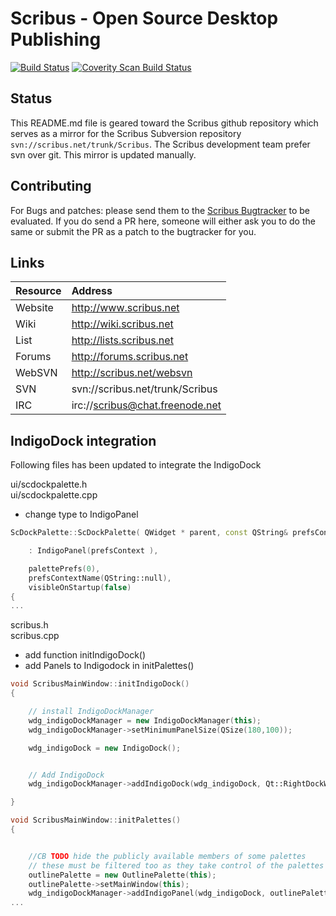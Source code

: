 Scribus - Open Source Desktop Publishing 
==============================
[![Build Status](https://travis-ci.org/scribusproject/scribus.svg?branch=master)](https://travis-ci.org/scribusproject/scribus) [![Coverity Scan Build Status](https://scan.coverity.com/projects/216/badge.svg)](https://scan.coverity.com/projects/scribus)

## Status
This README.md file is geared toward the Scribus github repository which serves as a mirror for the Scribus Subversion repository `svn://scribus.net/trunk/Scribus`. The Scribus development team prefer svn over git. This mirror is updated manually.

## Contributing
For Bugs and patches: please send them to the [Scribus Bugtracker](http://bugs.scribus.net) to be evaluated. If you do send a PR here, someone will either ask you to do the same or submit the PR as a patch to the bugtracker for you.

## Links
|Resource | Address |  
|:---------|:---------|  
|Website |http://www.scribus.net |  
|Wiki | http://wiki.scribus.net |  
|List | http://lists.scribus.net |  
|Forums | http://forums.scribus.net | 
|WebSVN | http://scribus.net/websvn |
|SVN | svn://scribus.net/trunk/Scribus |  
|IRC | irc://scribus@chat.freenode.net |  


## IndigoDock integration

Following files has been updated to integrate the IndigoDock

ui/scdockpalette.h  
ui/scdockpalette.cpp  
- change type to IndigoPanel  

```C++
ScDockPalette::ScDockPalette( QWidget * parent, const QString& prefsContext, Qt::WindowFlags f)

    : IndigoPanel(prefsContext ),

	palettePrefs(0),
	prefsContextName(QString::null),
	visibleOnStartup(false)
{
...
```

scribus.h  
scribus.cpp  
- add function initIndigoDock()  
- add Panels to Indigodock in initPalettes()  

```C++
void ScribusMainWindow::initIndigoDock()
{

    // install IndigoDockManager
    wdg_indigoDockManager = new IndigoDockManager(this);
    wdg_indigoDockManager->setMinimumPanelSize(QSize(180,100));

    wdg_indigoDock = new IndigoDock();


    // Add IndigoDock
    wdg_indigoDockManager->addIndigoDock(wdg_indigoDock, Qt::RightDockWidgetArea );

}
```
```C++
void ScribusMainWindow::initPalettes()
{


	//CB TODO hide the publicly available members of some palettes
	// these must be filtered too as they take control of the palettes events
	outlinePalette = new OutlinePalette(this);
    outlinePalette->setMainWindow(this);
    wdg_indigoDockManager->addIndigoPanel(wdg_indigoDock, outlinePalette);
...
```
